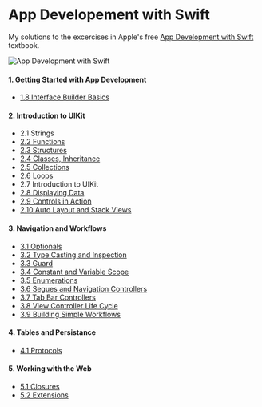 # App Developement with Swift

My solutions to the excercises in Apple's free [App Development with Swift](https://books.apple.com/gb/book/app-development-with-swift/id1465002990) textbook.

![App Development with Swift](https://is2-ssl.mzstatic.com/image/thumb/Publication113/v4/76/58/c7/7658c739-1bb0-4274-bd0b-0773b5c4a536/cover.jpg/268x0w.jpg)


#### 1. Getting Started with App Development
- [1.8 Interface Builder Basics](https://github.com/mwesterby/swift/tree/master/iOS%20SDK/Interface%20Builder%20Basics)

#### 2. Introduction to UIKit
- 2.1 Strings
- [2.2 Functions](https://github.com/mwesterby/swift/tree/master/Swift/Functions)
- [2.3 Structures](https://github.com/mwesterby/swift/tree/master/Swift/Structures)
- [2.4 Classes, Inheritance](https://github.com/mwesterby/swift/tree/master/Swift/Classes)
- [2.5 Collections](https://github.com/mwesterby/swift/tree/master/Swift/Collections)
- [2.6 Loops](https://github.com/mwesterby/swift/tree/master/Swift/Loops)
- 2.7 Introduction to UIKit
- [2.8 Displaying Data](https://github.com/mwesterby/swift/tree/master/iOS%20SDK/Displaying%20Data)
- [2.9 Controls in Action](https://github.com/mwesterby/swift/tree/master/iOS%20SDK/Controls%20in%20Action)
- [2.10 Auto Layout and Stack Views](https://github.com/mwesterby/swift/tree/master/iOS%20SDK/Auto%20Layout%20and%20Stack%20Views)

#### 3. Navigation and Workflows
- [3.1 Optionals](https://github.com/mwesterby/swift/tree/master/Swift/Optionals)
- [3.2 Type Casting and Inspection](https://github.com/mwesterby/swift/tree/master/Swift/Type%20Casting)
- [3.3 Guard](https://github.com/mwesterby/swift/tree/master/Swift/Guard)
- [3.4 Constant and Variable Scope](https://github.com/mwesterby/swift/tree/master/Swift/Scope)
- [3.5 Enumerations](https://github.com/mwesterby/swift/tree/master/Swift/Enumerations)
- [3.6 Segues and Navigation Controllers](https://github.com/mwesterby/swift/tree/master/iOS%20SDK/Segues%20and%20Navigation%20Controllers)
- [3.7 Tab Bar Controllers](https://github.com/mwesterby/swift/tree/master/iOS%20SDK/Tab%20Bar%20Controllers)
- [3.8 View Controller Life Cycle](https://github.com/mwesterby/swift/tree/master/iOS%20SDK/View%20Controller%20Life%20Cycle)
- [3.9 Building Simple Workflows](https://github.com/mwesterby/swift/tree/master/iOS%20SDK/Building%20Simple%20Workflows)

#### 4. Tables and Persistance
- [4.1 Protocols](https://github.com/mwesterby/swift/tree/master/Swift/Protocols)

#### 5. Working with the Web
- [5.1 Closures](https://github.com/mwesterby/swift/tree/master/Swift/Closures)
- [5.2 Extensions](https://github.com/mwesterby/swift/tree/master/Swift/Extensions)




